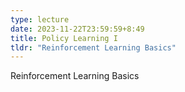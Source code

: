 ```yaml
---
type: lecture
date: 2023-11-22T23:59:59+8:49
title: Policy Learning I
tldr: "Reinforcement Learning Basics"
---
```

Reinforcement Learning Basics
